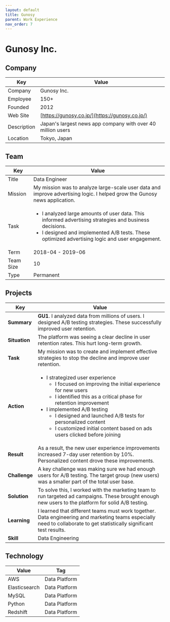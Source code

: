 ```yaml
---
layout: default
title: Gunosy
parent: Work Experience
nav_order: 7
---
```


# Gunosy Inc.

## Company

| Key         | Value                                              |
| ----------- | -------------------------------------------------- |
| Company     | Gunosy Inc.                                        |
| Employee    | 150+                                               |
| Founded     | 2012                                               |
| Web Site    | [https://gunosy.co.jp/](https://gunosy.co.jp/)                              |
| Description | Japan's largest news app company with over 40 million users |
| Location    | Tokyo, Japan                                       |

## Team

<table>
  <thead>
    <tr>
      <th>Key</th>
      <th>Value</th>
    </tr>
  </thead>
  <tbody>
    <tr>
      <td>Title</td>
      <td>Data Engineer</td>
    </tr>
    <tr>
      <td>Mission</td>
      <td>My mission was to analyze large-scale user data and improve advertising logic. I helped grow the Gunosy news application.</td>
    </tr>
    <tr>
      <td>Task</td>
      <td>
        <ul>
          <li>I analyzed large amounts of user data. This informed advertising strategies and business decisions.</li>
          <li>I designed and implemented A/B tests. These optimized advertising logic and user engagement.</li>
        </ul>
      </td>
    </tr>
    <tr>
      <td>Term</td>
      <td>2018-04 - 2019-06</td>
    </tr>
    <tr>
      <td>Team Size</td>
      <td>10</td>
    </tr>
    <tr>
      <td>Type</td>
      <td>Permanent</td>
    </tr>
  </tbody>
</table>

## Projects

<table>
  <thead>
    <tr>
      <th>Key</th>
      <th>Value</th>
    </tr>
  </thead>
  <tbody>
    <tr>
      <td><strong>Summary</strong></td>
      <td><strong>GU1</strong>. I analyzed data from millions of users. I designed A/B testing strategies. These successfully improved user retention.</td>
    </tr>
    <tr>
      <td><strong>Situation</strong></td>
      <td>The platform was seeing a clear decline in user retention rates. This hurt long-term growth.</td>
    </tr>
    <tr>
      <td><strong>Task</strong></td>
      <td>My mission was to create and implement effective strategies to stop the decline and improve user retention.</td>
    </tr>
    <tr>
      <td><strong>Action</strong></td>
      <td>
        <ul>
          <li>I strategized user experience
            <ul>
              <li>I focused on improving the initial experience for new users</li>
              <li>I identified this as a critical phase for retention improvement</li>
            </ul>
          </li>
          <li>I implemented A/B testing
            <ul>
              <li>I designed and launched A/B tests for personalized content</li>
              <li>I customized initial content based on ads users clicked before joining</li>
            </ul>
          </li>
        </ul>
      </td>
    </tr>
    <tr>
      <td><strong>Result</strong></td>
      <td>As a result, the new user experience improvements increased 7-day user retention by 10%. Personalized content drove these improvements.</td>
    </tr>
    <tr>
      <td><strong>Challenge</strong></td>
      <td>A key challenge was making sure we had enough users for A/B testing. The target group (new users) was a smaller part of the total user base.</td>
    </tr>
    <tr>
      <td><strong>Solution</strong></td>
      <td>To solve this, I worked with the marketing team to run targeted ad campaigns. These brought enough new users to the platform for solid A/B testing.</td>
    </tr>
    <tr>
      <td><strong>Learning</strong></td>
      <td>I learned that different teams must work together. Data engineering and marketing teams especially need to collaborate to get statistically significant test results.</td>
    </tr>
    <tr>
      <td><strong>Skill</strong></td>
      <td>Data Engineering</td>
    </tr>
  </tbody>
</table>

## Technology

| Value         | Tag           |
| ------------- | ------------- |
| AWS           | Data Platform |
| Elasticsearch | Data Platform |
| MySQL         | Data Platform |
| Python        | Data Platform |
| Redshift      | Data Platform |
